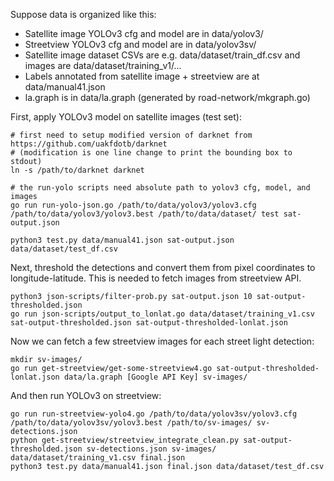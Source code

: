 Suppose data is organized like this:

- Satellite image YOLOv3 cfg and model are in data/yolov3/
- Streetview YOLOv3 cfg and model are in data/yolov3sv/
- Satellite image dataset CSVs are e.g. data/dataset/train_df.csv and images are data/dataset/training_v1/...
- Labels annotated from satellite image + streetview are at data/manual41.json
- la.graph is in data/la.graph (generated by road-network/mkgraph.go)

First, apply YOLOv3 model on satellite images (test set):

	# first need to setup modified version of darknet from https://github.com/uakfdotb/darknet
	# (modification is one line change to print the bounding box to stdout)
	ln -s /path/to/darknet darknet

	# the run-yolo scripts need absolute path to yolov3 cfg, model, and images
	go run run-yolo-json.go /path/to/data/yolov3/yolov3.cfg /path/to/data/yolov3/yolov3.best /path/to/data/dataset/ test sat-output.json

	python3 test.py data/manual41.json sat-output.json data/dataset/test_df.csv

Next, threshold the detections and convert them from pixel coordinates to longitude-latitude.
This is needed to fetch images from streetview API.

	python3 json-scripts/filter-prob.py sat-output.json 10 sat-output-thresholded.json
	go run json-scripts/output_to_lonlat.go data/dataset/training_v1.csv sat-output-thresholded.json sat-output-thresholded-lonlat.json

Now we can fetch a few streetview images for each street light detection:

	mkdir sv-images/
	go run get-streetview/get-some-streetview4.go sat-output-thresholded-lonlat.json data/la.graph [Google API Key] sv-images/

And then run YOLOv3 on streetview:

	go run run-streetview-yolo4.go /path/to/data/yolov3sv/yolov3.cfg /path/to/data/yolov3sv/yolov3.best /path/to/sv-images/ sv-detections.json
	python get-streetview/streetview_integrate_clean.py sat-output-thresholded.json sv-detections.json sv-images/ data/dataset/training_v1.csv final.json
	python3 test.py data/manual41.json final.json data/dataset/test_df.csv
